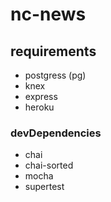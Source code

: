 # nc-news

## requirements

- postgress (pg)
- knex
- express
- heroku

### devDependencies

- chai
- chai-sorted
- mocha
- supertest
